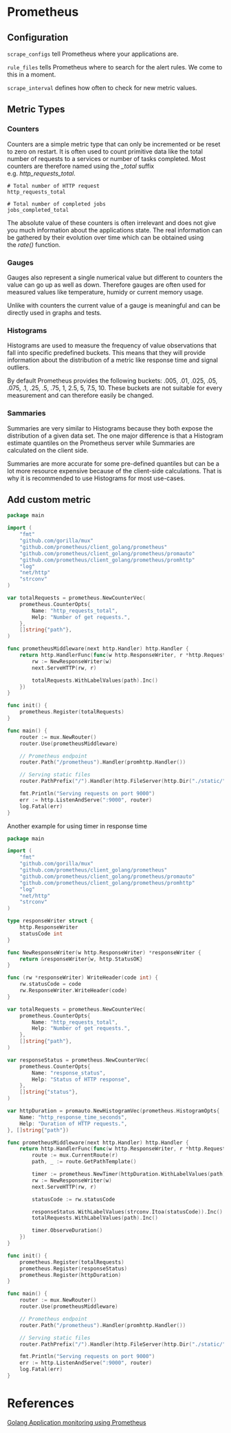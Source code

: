 # Prometheus

## Configuration

`scrape_configs` tell Prometheus where your applications are.

`rule_files` tells Prometheus where to search for the alert rules. We come to this in a moment.

`scrape_interval` defines how often to check for new metric values.

## Metric Types

### Counters

Counters are a simple metric type that can only be incremented or be reset to zero on restart. It is often used to count primitive data like the total number of requests to a services or number of tasks completed. Most counters are therefore named using the *_total* suffix e.g. *http_requests_total*.

```
# Total number of HTTP request
http_requests_total

# Total number of completed jobs
jobs_completed_total
```

The absolute value of these counters is often irrelevant and does not give you much information about the applications state. The real information can be gathered by their evolution over time which can be obtained using the *rate()* function.

### Gauges

Gauges also represent a single numerical value but different to counters the value can go up as well as down. Therefore gauges are often used for measured values like temperature, humidy or current memory usage.

Unlike with counters the current value of a gauge is meaningful and can be directly used in graphs and tests.

### Histograms

Histograms are used to measure the frequency of value observations that fall into specific predefined buckets. This means that they will provide information about the distribution of a metric like response time and signal outliers.

By default Prometheus provides the following buckets: .005, .01, .025, .05, .075, .1, .25, .5, .75, 1, 2.5, 5, 7.5, 10. These buckets are not suitable for every measurement and can therefore easily be changed.

### Sammaries

Summaries are very similar to Histograms because they both expose the distribution of a given data set. The one major difference is that a Histogram estimate quantiles on the Prometheus server while Summaries are calculated on the client side.

Summaries are more accurate for some pre-defined quantiles but can be a lot more resource expensive because of the client-side calculations. That is why it is recommended to use Histograms for most use-cases.

## Add custom metric

```go
package main

import (
	"fmt"
	"github.com/gorilla/mux"
	"github.com/prometheus/client_golang/prometheus"
	"github.com/prometheus/client_golang/prometheus/promauto"
	"github.com/prometheus/client_golang/prometheus/promhttp"
	"log"
	"net/http"
	"strconv"
)

var totalRequests = prometheus.NewCounterVec(
	prometheus.CounterOpts{
		Name: "http_requests_total",
		Help: "Number of get requests.",
	},
	[]string{"path"},
)

func prometheusMiddleware(next http.Handler) http.Handler {
	return http.HandlerFunc(func(w http.ResponseWriter, r *http.Request) {
		rw := NewResponseWriter(w)
		next.ServeHTTP(rw, r)

		totalRequests.WithLabelValues(path).Inc()
	})
}

func init() {
	prometheus.Register(totalRequests)
}

func main() {
	router := mux.NewRouter()
	router.Use(prometheusMiddleware)

	// Prometheus endpoint
	router.Path("/prometheus").Handler(promhttp.Handler())

	// Serving static files
	router.PathPrefix("/").Handler(http.FileServer(http.Dir("./static/")))

	fmt.Println("Serving requests on port 9000")
	err := http.ListenAndServe(":9000", router)
	log.Fatal(err)
}
```

Another example for using timer in response time

```go
package main

import (
	"fmt"
	"github.com/gorilla/mux"
	"github.com/prometheus/client_golang/prometheus"
	"github.com/prometheus/client_golang/prometheus/promauto"
	"github.com/prometheus/client_golang/prometheus/promhttp"
	"log"
	"net/http"
	"strconv"
)

type responseWriter struct {
	http.ResponseWriter
	statusCode int
}

func NewResponseWriter(w http.ResponseWriter) *responseWriter {
	return &responseWriter{w, http.StatusOK}
}

func (rw *responseWriter) WriteHeader(code int) {
	rw.statusCode = code
	rw.ResponseWriter.WriteHeader(code)
}

var totalRequests = prometheus.NewCounterVec(
	prometheus.CounterOpts{
		Name: "http_requests_total",
		Help: "Number of get requests.",
	},
	[]string{"path"},
)

var responseStatus = prometheus.NewCounterVec(
	prometheus.CounterOpts{
		Name: "response_status",
		Help: "Status of HTTP response",
	},
	[]string{"status"},
)

var httpDuration = promauto.NewHistogramVec(prometheus.HistogramOpts{
	Name: "http_response_time_seconds",
	Help: "Duration of HTTP requests.",
}, []string{"path"})

func prometheusMiddleware(next http.Handler) http.Handler {
	return http.HandlerFunc(func(w http.ResponseWriter, r *http.Request) {
		route := mux.CurrentRoute(r)
		path, _ := route.GetPathTemplate()

		timer := prometheus.NewTimer(httpDuration.WithLabelValues(path))
		rw := NewResponseWriter(w)
		next.ServeHTTP(rw, r)

		statusCode := rw.statusCode

		responseStatus.WithLabelValues(strconv.Itoa(statusCode)).Inc()
		totalRequests.WithLabelValues(path).Inc()

		timer.ObserveDuration()
	})
}

func init() {
	prometheus.Register(totalRequests)
	prometheus.Register(responseStatus)
	prometheus.Register(httpDuration)
}

func main() {
	router := mux.NewRouter()
	router.Use(prometheusMiddleware)

	// Prometheus endpoint
	router.Path("/prometheus").Handler(promhttp.Handler())

	// Serving static files
	router.PathPrefix("/").Handler(http.FileServer(http.Dir("./static/")))

	fmt.Println("Serving requests on port 9000")
	err := http.ListenAndServe(":9000", router)
	log.Fatal(err)
}
```

# References

[Golang Application monitoring using Prometheus](https://gabrieltanner.org/blog/collecting-prometheus-metrics-in-golang)